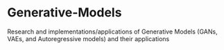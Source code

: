 # Generative-Models
Research and implementations/applications of Generative Models (GANs, VAEs, and Autoregressive models) and their applications
